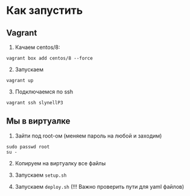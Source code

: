 # Как запустить

## Vagrant

1. Качаем centos/8:

```
vagrant box add centos/8 --force
```

2. Запускаем
```
vagrant up
```

3. Подключаемся по ssh
```
vagrant ssh slynellP3
```

## Мы в виртуалке

1. Зайти под root-ом (меняем пароль на любой и заходим)
```
sudo passwd root
su -
```

2. Копируем на виртуалку все файлы

3. Запускаем `setup.sh`
4. Запускаем `deploy.sh` (!!! Важно проверить пути для yaml файлов)